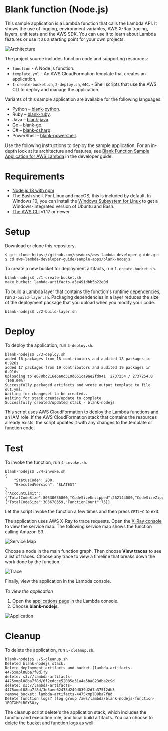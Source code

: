 # Blank function (Node.js)
This sample application is a Lambda function that calls the Lambda API. It shows the use of logging, environment variables, AWS X-Ray tracing, layers, unit tests and the AWS SDK. You can use it to learn about Lambda features or use it as a starting point for your own projects.

![Architecture](/sample-apps/blank-nodejs/images/sample-blank-nodejs.png)

The project source includes function code and supporting resources:

- `function` - A Node.js function.
- `template.yml` - An AWS CloudFormation template that creates an application.
- `1-create-bucket.sh`, `2-deploy.sh`, etc. - Shell scripts that use the AWS CLI to deploy and manage the application.

Variants of this sample application are available for the following languages:

- Python – [blank-python](/sample-apps/blank-python).
- Ruby – [blank-ruby](/sample-apps/blank-ruby).
- Java – [blank-java](/sample-apps/blank-java).
- Go – [blank-go](/sample-apps/blank-go).
- C# – [blank-csharp](/sample-apps/blank-csharp).
- PowerShell – [blank-powershell](/sample-apps/blank-powershell).

Use the following instructions to deploy the sample application. For an in-depth look at its architecture and features, see [Blank Function Sample Application for AWS Lambda](https://docs.aws.amazon.com/lambda/latest/dg/samples-blank-nodejs.html) in the developer guide.

# Requirements
- [Node.js 18 with npm](https://nodejs.org/en/download/releases/)
- The Bash shell. For Linux and macOS, this is included by default. In Windows 10, you can install the [Windows Subsystem for Linux](https://docs.microsoft.com/en-us/windows/wsl/install-win10) to get a Windows-integrated version of Ubuntu and Bash.
- [The AWS CLI](https://docs.aws.amazon.com/cli/latest/userguide/cli-chap-install.html) v1.17 or newer.

# Setup
Download or clone this repository.

    $ git clone https://github.com/awsdocs/aws-lambda-developer-guide.git
    $ cd aws-lambda-developer-guide/sample-apps/blank-nodejs

To create a new bucket for deployment artifacts, run `1-create-bucket.sh`.

    blank-nodejs$ ./1-create-bucket.sh
    make_bucket: lambda-artifacts-a5e491dbb5b22e0d

To build a Lambda layer that contains the function's runtime dependencies, run `2-build-layer.sh`. Packaging dependencies in a layer reduces the size of the deployment package that you upload when you modify your code.

    blank-nodejs$ ./2-build-layer.sh

# Deploy
To deploy the application, run `3-deploy.sh`.

    blank-nodejs$ ./3-deploy.sh
    added 16 packages from 18 contributors and audited 18 packages in 0.926s
    added 17 packages from 19 contributors and audited 19 packages in 0.916s
    Uploading to e678bc216e6a0d510d661ca9ae2fd941  2737254 / 2737254.0  (100.00%)
    Successfully packaged artifacts and wrote output template to file out.yml.
    Waiting for changeset to be created..
    Waiting for stack create/update to complete
    Successfully created/updated stack - blank-nodejs

This script uses AWS CloudFormation to deploy the Lambda functions and an IAM role. If the AWS CloudFormation stack that contains the resources already exists, the script updates it with any changes to the template or function code.

# Test
To invoke the function, run `4-invoke.sh`.

    blank-nodejs$ ./4-invoke.sh
    {
        "StatusCode": 200,
        "ExecutedVersion": "$LATEST"
    }
    {"AccountLimit":{"TotalCodeSize":80530636800,"CodeSizeUnzipped":262144000,"CodeSizeZipped":52428800,"ConcurrentExecutions":1000,"UnreservedConcurrentExecutions":933},"AccountUsage":{"TotalCodeSize":303678359,"FunctionCount":75}}

Let the script invoke the function a few times and then press `CRTL+C` to exit.

The application uses AWS X-Ray to trace requests. Open the [X-Ray console](https://console.aws.amazon.com/xray/home#/service-map) to view the service map. The following service map shows the function calling Amazon S3.

![Service Map](/sample-apps/blank-nodejs/images/blank-nodejs-servicemap.png)

Choose a node in the main function graph. Then choose **View traces** to see a list of traces. Choose any trace to view a timeline that breaks down the work done by the function.

![Trace](/sample-apps/blank-nodejs/images/blank-nodejs-trace.png)

Finally, view the application in the Lambda console.

*To view the application*
1. Open the [applications page](https://console.aws.amazon.com/lambda/home#/applications) in the Lambda console.
2. Choose **blank-nodejs**.

  ![Application](/sample-apps/blank-nodejs/images/blank-nodejs-application.png)

# Cleanup
To delete the application, run `5-cleanup.sh`.

    blank-nodejs$ ./5-cleanup.sh
    Deleted blank-nodejs stack.
    Delete deployment artifacts and bucket (lambda-artifacts-4475xmpl08ba7f8d)?y
    delete: s3://lambda-artifacts-4475xmpl08ba7f8d/6f2edcce52085e31a4a5ba823dba2c9d
    delete: s3://lambda-artifacts-4475xmpl08ba7f8d/3d3aee62473d249d039d2d7a37512db3
    remove_bucket: lambda-artifacts-4475xmpl08ba7f8d
    Delete function logs? (log group /aws/lambda/blank-nodejs-function-1RQTXMPLR0YSO)y

The cleanup script delete's the application stack, which includes the function and execution role, and local build artifacts. You can choose to delete the bucket and function logs as well.
